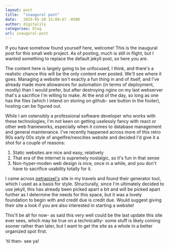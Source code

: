 ```yaml
---
layout: post
title:  "inaugural post"
date:   2025-05-20 15:09:47 -0500
author: digitalily
categories: blog
url: inaugural-post
---
```


If you have somehow found yourself here, welcome!
This is the inaugural post for this small web project. As of posting, much is still in flight, but I wanted something to replace the default jekyll post, so here you are.

The content here is largely going to be unfocused, I think, and there's a realistic chance this will be the only content ever posted. We'll see where it goes.
Managing a website isn't exactly a fun thing in and of itself, and I've already made more allowances for automation (in terms of deployment, mostly) than I would prefer, but after destroying nginx on my last webserver that's a sacrifice I'm willing to make. At the end of the day, so long as one has the files (which I intend on storing on github- see button in the footer), hosting can be figured out. 

While I am ostensibly a professional software developer who works with these technologies, I'm not keen on getting uselessly fancy with react or other web frameworks, especially when it comes to database management and general maintenance. I've recently happened across more of this retro 90s early 00s style of angelfire/neocities website and decided I'd give it a shot for a couple of reasons:
1. Static websites are nice and easy, relatively
2. That era of the internet is supremely nostalgic, so it's fun in that sense
3. Non-hyper-moden web design is nice, once in a while, and you don't have to sacrifice usability totally for it.

I came across <a href="https://petrapixel.neocities.org/">petrapixel's</a> site in my travels and found their generator tool, which I used as a basis for style. Structurally, since I'm ultimately decided to use jekyll, this has already been picked apart a bit and will be picked apart further as I determine the needs for this space, but it was a lovely foundation to begin with and credit due is credit due. Would suggest giving their site a look if you are also interested in starting a website!

This'll be all for now- as said this very well could be the last update this site ever sees, which may be true on a technicality- some stuff is likely coming sooner rather than later, but I want to get the site as a whole in a better organized spot first.

'til then- see ya!